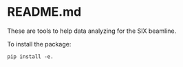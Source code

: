# README.md

These are tools to help data analyzing for the SIX beamline. 

To install the package:

`pip install -e.`
